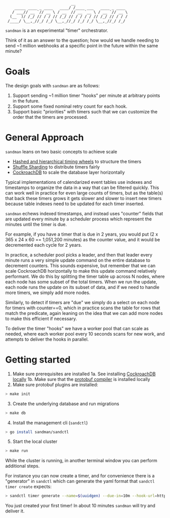 ```
                             __
    _____ ____ _ ____   ____/ /____ ___   ____ _ ____
   / ___// __ `// __ \ / __  // __ `__ \ / __ `// __ \
  (__  )/ /_/ // / / // /_/ // / / / / // /_/ // / / /
 /____/ \__,_//_/ /_/ \__,_//_/ /_/ /_/ \__,_//_/ /_/
```

`sandman` is a an experimental "timer" orchestrator.

Think of it as an answer to the question; how would we handle needing to send ~1 million webhooks at a specific point in the future within the same minute?

# Goals

The design goals with `sandman` are as follows:

1. Support sending ~1 million timer "hooks" per minute at arbitrary points in the future.
2. Support some fixed nominal retry count for each hook.
3. Support basic "priorities" with timers such that we can customize the order that the timers are processed.

# General Approach

`sandman` leans on two basic concepts to achieve scale
- [Hashed and hierarchical timing wheels](https://dl.acm.org/doi/10.1145/41457.37504) to structure the timers
- [Shuffle Sharding](https://aws.amazon.com/builders-library/workload-isolation-using-shuffle-sharding/) to distribute timers fairly
- [CockroachDB](https://www.cockroachlabs.com/) to scale the database layer horizontally

Typical implementations of calendarized event tables use indexes and timestamps to organize the data in a way that can be filtered quickly. This can work well in practice for even large counts of timers, but as the table(s) that back these timers grows it gets slower and slower to insert new timers because table indexes need to be updated for each timer inserted.

`sandman` echews indexed timestamps, and instead uses "counter" fields that are updated every minute by a scheduler process which represent the minutes until the timer is due.

For example, if you have a timer that is due in 2 years, you would put (2 x 365 x 24 x 60 == 1,051,200 minutes) as the counter value, and it would be decremented each cycle for 2 years.

In practice, a scheduler pool picks a leader, and then that leader every minute runs a very simple update command on the entire database to decrement counters. This sounds expensive, but remember that we can scale CockroachDB horizontally to make this update command relatively performant. We do this by splitting the timer table up across N nodes, where each node has some subset of the total timers. When we run the update, each node runs the update on its subset of data, and if we need to handle more timers, we simply add more nodes.

Similarly, to detect if timers are "due" we simply do a select on each node for timers with counter==0, which in practice scans the table for rows that match the predicate, again leaning on the idea that we can add more nodes to make this efficient if necessary.

To deliver the timer "hooks" we have a worker pool that can scale as needed, where each worker pool every 10 seconds scans for new work, and attempts to deliver the hooks in parallel.

# Getting started

1. Make sure prerequisites are installed
  1a. See installing [CockroachDB locally](https://www.cockroachlabs.com/docs/v24.2/install-cockroachdb-mac)
  1b. Make sure that the [protobuf compiler](https://grpc.io/docs/protoc-installation/) is installed locally
2. Make sure protobuf plugins are installed:
```bash
> make init
```
3. Create the underlying database and run migrations
```bash
> make db
```
4. Install the management cli (`sandctl`)
```bash
> go install sandman/sandctl
```
5. Start the local cluster
```bash
> make run
```

While the cluster is running, in another terminal window you can perform additional steps.

For instance you can now create a timer, and for convenience there is a "generator" in `sandctl` which can generate the yaml format that `sandctl timer create` expects:

```bash
> sandctl timer generate --name=$(uuidgen) --due-in=10m --hook-url=http://localhost:8081/foo/bar --priority 1000 --hook-method=GET --label=env=prod --label=cluster=northwest | sandctl timer create -f -
```

You just created your first timer! In about 10 minutes `sandman` will try and deliver it.
